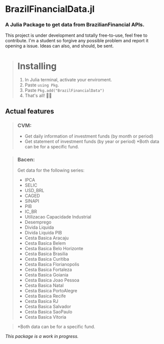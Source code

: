 # BrazilFinancialData.jl
### A Julia Package to get data from BrazilianFinancial APIs.

This project is under development and totally free-to-use, feel free to contribute. I'm a student so forgive any possible problem and report it opening a issue.
Ideas can also, and should, be sent.

> # Installing
> 1. In Julia terminal, activate your enviroment.
> 2. Paste `using Pkg`.
> 3. Paste `Pkg.add("BrazilFinancialData")`
> 4. That's all! 🎉🎉 
  
  
## Actual features
> ### CVM:
> - Get daily information of investment funds (by month or period)
> - Get statement of investment funds (by year or period)
> *Both data can be for a specific fund.

> ### Bacen:
> Get data for the following series:
> - IPCA  
> - SELIC  
> - USD_BRL  
> - CAGED  
> - SINAPI  
> - PIB  
> - IC_BR  
> - Utilizacao Capacidade Industrial  
> - Desemprego  
> - Divida Liquida  
> - Divida Liquida PIB  
> - Cesta Basica Aracaju  
> - Cesta Basica Belem  
> - Cesta Basica Belo Horizonte  
> - Cesta Basica Brasilia  
> - Cesta Basica Curitiba  
> - Cesta Basica Florianopolis  
> - Cesta Basica Fortaleza  
> - Cesta Basica Goiania  
> - Cesta Basica Joao Pessoa  
> - Cesta Basica Natal  
> - Cesta Basica PortoAlegre  
> - Cesta Basica Recife  
> - Cesta Basica RJ  
> - Cesta Basica Salvador  
> - Cesta Basica SaoPaulo  
> - Cesta Basica Vitoria  

> *Both data can be for a specific fund.

  
*This package is a work in progress.*

